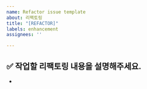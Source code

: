 ```yaml
---
name: Refactor issue template
about: 리팩토링
title: "[REFACTOR]"
labels: enhancement
assignees: ''

---
```


## ✅ 작업할 리팩토링 내용을 설명해주세요.
-
